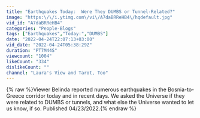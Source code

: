 ```yaml
---
title: "Earthquakes Today:  Were They DUMBS or Tunnel-Related?"
image: "https:\/\/i.ytimg.com\/vi\/A7daBRReHB4\/hqdefault.jpg"
vid_id: "A7daBRReHB4"
categories: "People-Blogs"
tags: ["Earthquakes","Today:","DUMBS"]
date: "2022-04-24T22:07:13+03:00"
vid_date: "2022-04-24T05:38:29Z"
duration: "PT7M44S"
viewcount: "1004"
likeCount: "334"
dislikeCount: ""
channel: "Laura's View and Tarot, Too"
---
```

{% raw %}Viewer Belinda reported numerous earthquakes in the Bosnia-to- Greece corridor today and in recent days.  We asked the Universe if they were related to DUMBS or tunnels, and what else the Universe wanted to let us know, if so. Published 04/23/2022.{% endraw %}
